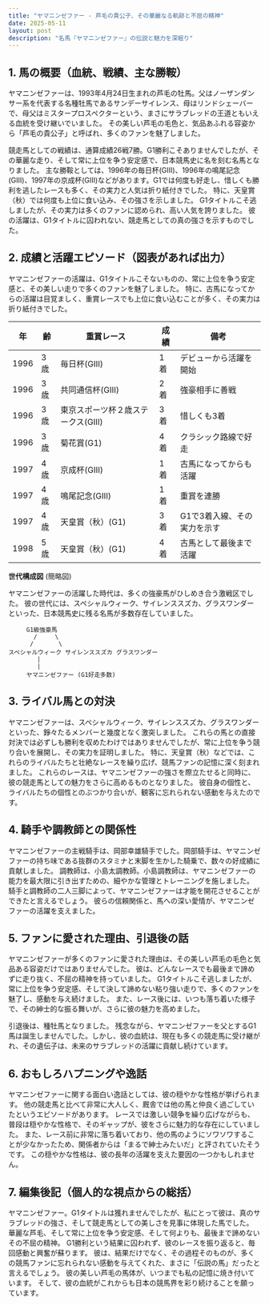 ```yaml
---
title: "ヤマニンゼファー - 芦毛の貴公子、その華麗なる軌跡と不屈の精神"
date: 2025-05-11
layout: post
description: "名馬『ヤマニンゼファー』の伝説と魅力を深堀り"
---
```


## 1. 馬の概要（血統、戦績、主な勝鞍）

ヤマニンゼファーは、1993年4月24日生まれの芦毛の牡馬。父はノーザンダンサー系を代表する名種牡馬であるサンデーサイレンス、母はリンドシェーバーで、母父はミスタープロスペクターという、まさにサラブレッドの王道ともいえる血統を受け継いでいました。  その美しい芦毛の毛色と、気品あふれる容姿から「芦毛の貴公子」と呼ばれ、多くのファンを魅了しました。

競走馬としての戦績は、通算成績26戦7勝。G1勝利こそありませんでしたが、その華麗な走り、そして常に上位を争う安定感で、日本競馬史に名を刻む名馬となりました。  主な勝鞍としては、1996年の毎日杯(GIII)、1996年の鳴尾記念(GIII)、1997年の京成杯(GIII)などがあります。G1では何度も好走し、惜しくも勝利を逃したレースも多く、その実力と人気は折り紙付きでした。  特に、天皇賞（秋）では何度も上位に食い込み、その強さを示しました。  G1タイトルこそ逃しましたが、その実力は多くのファンに認められ、高い人気を誇りました。  彼の活躍は、G1タイトルに囚われない、競走馬としての真の強さを示すものでした。


## 2. 成績と活躍エピソード（図表があれば出力）

ヤマニンゼファーの活躍は、G1タイトルこそないものの、常に上位を争う安定感と、その美しい走りで多くのファンを魅了しました。  特に、古馬になってからの活躍は目覚ましく、重賞レースでも上位に食い込むことが多く、その実力は折り紙付きでした。

| 年 | 齢 | 重賞レース | 成績 | 備考 |
|---|---|---|---|---|
| 1996 | 3歳 | 毎日杯(GIII) | 1着 |  デビューから活躍を開始 |
| 1996 | 3歳 | 共同通信杯(GIII) | 2着 |  強豪相手に善戦 |
| 1996 | 3歳 | 東京スポーツ杯２歳ステークス(GIII) | 3着 |  惜しくも3着 |
| 1996 | 3歳 | 菊花賞(G1) | 4着 |  クラシック路線で好走 |
| 1997 | 4歳 | 京成杯(GIII) | 1着 |  古馬になってからも活躍 |
| 1997 | 4歳 | 鳴尾記念(GIII) | 1着 |  重賞を連勝 |
| 1997 | 4歳 | 天皇賞（秋）(G1) | 3着 |  G1で3着入線、その実力を示す |
| 1998 | 5歳 | 天皇賞（秋）(G1) | 4着 |  古馬として最後まで活躍 |


**世代構成図** (簡略図)

ヤマニンゼファーの活躍した時代は、多くの強豪馬がひしめき合う激戦区でした。  彼の世代には、スペシャルウィーク、サイレンススズカ、グラスワンダーといった、日本競馬史に残る名馬が多数存在していました。


```
     G1級強豪馬
       /     \
      /       \
スペシャルウィーク サイレンススズカ グラスワンダー
        |
        |
     ヤマニンゼファー (G1好走多数)
```


## 3. ライバル馬との対決

ヤマニンゼファーは、スペシャルウィーク、サイレンススズカ、グラスワンダーといった、錚々たるメンバーと幾度となく激突しました。  これらの馬との直接対決では必ずしも勝利を収めたわけではありませんでしたが、常に上位を争う競り合いを展開し、その実力を証明しました。  特に、天皇賞（秋）などでは、これらのライバルたちと壮絶なレースを繰り広げ、競馬ファンの記憶に深く刻まれました。  これらのレースは、ヤマニンゼファーの強さを際立たせると同時に、彼の競走馬としての魅力をさらに高めるものとなりました。  彼自身の個性と、ライバルたちの個性とのぶつかり合いが、観客に忘れられない感動を与えたのです。


## 4. 騎手や調教師との関係性

ヤマニンゼファーの主戦騎手は、岡部幸雄騎手でした。岡部騎手は、ヤマニンゼファーの持ち味である抜群のスタミナと末脚を生かした騎乗で、数々の好成績に貢献しました。  調教師は、小島太調教師。小島調教師は、ヤマニンゼファーの能力を最大限に引き出すための、細やかな管理とトレーニングを施しました。  騎手と調教師の二人三脚によって、ヤマニンゼファーは才能を開花させることができたと言えるでしょう。  彼らの信頼関係と、馬への深い愛情が、ヤマニンゼファーの活躍を支えました。


## 5. ファンに愛された理由、引退後の話

ヤマニンゼファーが多くのファンに愛された理由は、その美しい芦毛の毛色と気品ある容姿だけではありませんでした。  彼は、どんなレースでも最後まで諦めずに走り抜く、不屈の精神を持っていました。  G1タイトルこそ逃しましたが、常に上位を争う安定感、そして決して諦めない粘り強い走りで、多くのファンを魅了し、感動を与え続けました。  また、レース後には、いつも落ち着いた様子で、その紳士的な振る舞いが、さらに彼の魅力を高めました。

引退後は、種牡馬となりました。  残念ながら、ヤマニンゼファーを父とするG1馬は誕生しませんでした。しかし、彼の血統は、現在も多くの競走馬に受け継がれ、その遺伝子は、未来のサラブレッドの活躍に貢献し続けています。


## 6. おもしろハプニングや逸話

ヤマニンゼファーに関する面白い逸話としては、彼の穏やかな性格が挙げられます。  他の競走馬と比べて非常に大人しく、厩舎では他の馬と仲良く過ごしていたというエピソードがあります。  レースでは激しい競争を繰り広げながらも、普段は穏やかな性格で、そのギャップが、彼をさらに魅力的な存在にしていました。  また、レース前に非常に落ち着いており、他の馬のようにソワソワすることが少なかったため、関係者からは「まるで紳士みたいだ」と評されていたそうです。  この穏やかな性格は、彼の長年の活躍を支えた要因の一つかもしれません。


## 7. 編集後記（個人的な視点からの総括）

ヤマニンゼファー。G1タイトルは獲れませんでしたが、私にとって彼は、真のサラブレッドの強さ、そして競走馬としての美しさを見事に体現した馬でした。  華麗な芦毛、そして常に上位を争う安定感、そして何よりも、最後まで諦めないその不屈の精神。  G1勝利という結果に囚われず、彼のレースを振り返ると、毎回感動と興奮が蘇ります。  彼は、結果だけでなく、その過程そのものが、多くの競馬ファンに忘れられない感動を与えてくれた、まさに「伝説の馬」だったと言えるでしょう。  彼の美しい芦毛の馬体が、いつまでも私の記憶に焼き付いています。  そして、彼の血統がこれからも日本の競馬界を彩り続けることを願っています。
